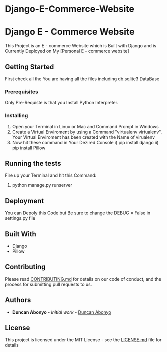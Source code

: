 # Django-E-Commerce-Website
# Django E - Commerce Website

This Project is an E - commerce Website which is Built with Django and is Currently Deployed on My [Personal E - commerce website]

## Getting Started

First check all the You are having all the files including db.sqlite3 DataBase

### Prerequisites

Only Pre-Requiste is that you Install Python Interpreter.

### Installing

1. Open your Terminal in Linux or Mac and Command Prompt in Windows
2. Create a Virtual Enviroment by using a Command "virtualenv virtualenv". Your Virtual Enviroment has been created with the Name of virualenv
3. Now hit these command in Your Dezired Console 
	i) pip install django
	ii) pip install Pillow

## Running the tests

Fire up your Terminal and hit this Command:
1. python manage.py runserver

## Deployment

You can Depoly this Code but Be sure to change the DEBUG = False in settings.py file

## Built With

* Django
* Pillow

## Contributing

Please read [CONTRIBUTING.md](CONTRIBUTING.md) for details on our code of conduct, and the process for submitting pull requests to us.

## Authors

* **Duncan Abonyo** - *Initial work* - [Duncan Abonyo](https://github.com/duncanodhis)

## License

This project is licensed under the MIT License - see the [LICENSE.md](LICENSE) file for details
